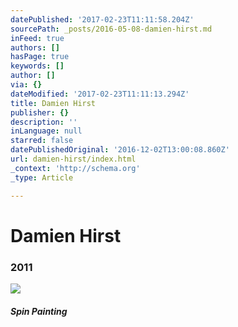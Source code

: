 ```yaml
---
datePublished: '2017-02-23T11:11:58.204Z'
sourcePath: _posts/2016-05-08-damien-hirst.md
inFeed: true
authors: []
hasPage: true
keywords: []
author: []
via: {}
dateModified: '2017-02-23T11:11:13.294Z'
title: Damien Hirst
publisher: {}
description: ''
inLanguage: null
starred: false
datePublishedOriginal: '2016-12-02T13:00:08.860Z'
url: damien-hirst/index.html
_context: 'http://schema.org'
_type: Article

---
```

# Damien Hirst

### 2011
![](https://the-grid-user-content.s3-us-west-2.amazonaws.com/969ac389-2594-4ed2-807b-37b339c63fc3.png)

##### Spin Painting